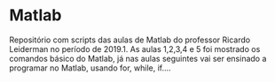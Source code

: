 # Matlab
Repositório com scripts das aulas de Matlab do professor Ricardo Leiderman no período de 2019.1.
As aulas 1,2,3,4 e 5 foi mostrado os comandos básico do Matlab, já nas aulas seguintes vai ser ensinado a programar no Matlab, usando for, while, if....
